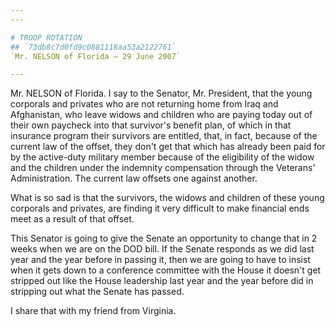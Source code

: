 ```yaml
---
---

# TROOP ROTATION
## `73db8c7d0fd9c0881118aa53a2122761`
`Mr. NELSON of Florida — 29 June 2007`

---
```



Mr. NELSON of Florida. I say to the Senator, Mr. President, that the 
young corporals and privates who are not returning home from Iraq and 
Afghanistan, who leave widows and children who are paying today out of 
their own paycheck into that survivor's benefit plan, of which in that 
insurance program their survivors are entitled, that, in fact, because 
of the current law of the offset, they don't get that which has already 
been paid for by the active-duty military member because of the 
eligibility of the widow and the children under the indemnity 
compensation through the Veterans' Administration. The current law 
offsets one against another.

What is so sad is that the survivors, the widows and children of 
these young corporals and privates, are finding it very difficult to 
make financial ends meet as a result of that offset.

This Senator is going to give the Senate an opportunity to change 
that in 2 weeks when we are on the DOD bill. If the Senate responds as 
we did last year and the year before in passing it, then we are going 
to have to insist when it gets down to a conference committee with the 
House it doesn't get stripped out like the House leadership last year 
and the year before did in stripping out what the Senate has passed.

I share that with my friend from Virginia.